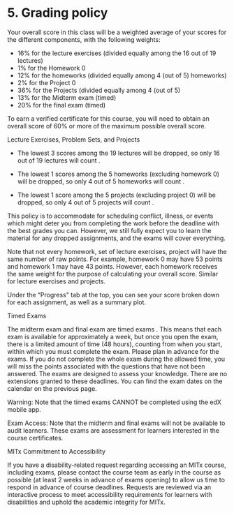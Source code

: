 # 5. Grading policy

Your overall score in this class will be a weighted average of your scores for the different components, with the following weights:

- 16% for the lecture exercises (divided equally among the 16 out of 19 lectures)
- 1% for the Homework 0
- 12% for the homeworks (divided equally among 4 (out of 5) homeworks)
- 2% for the Project 0
- 36% for the Projects (divided equally among 4 (out of 5)
- 13% for the Midterm exam (timed)
- 20% for the final exam (timed)

To earn a verified certificate for this course, you will need to obtain an overall score of 60% or more of the maximum possible overall score.

Lecture Exercises, Problem Sets, and Projects

- The lowest 3 scores among the 19 lectures will be dropped, so only 16 out of 19 lectures will count .

- The lowest 1 scores among the 5 homeworks (excluding homework 0) will be dropped, so only 4 out of 5 homeworks will count .

- The lowest 1 score among the 5 projects (excluding project 0) will be dropped, so only 4 out of 5 projects will count .

This policy is to accommodate for scheduling conflict, illness, or events which might deter you from completing the work before the deadline with the best grades you can. However, we still fully expect you to learn the material for any dropped assignments, and the exams will cover everything.

Note that not every homework, set of lecture exercises, project will have the same number of raw points. For example, homework 0 may have 53 points and homework 1 may have 43 points. However, each homework receives the same weight for the purpose of calculating your overall score. Similar for lecture exercises and projects.

Under the “Progress" tab at the top, you can see your score broken down for each assignment, as well as a summary plot.

Timed Exams

The midterm exam and final exam are timed exams . This means that each exam is available for approximately a week, but once you open the exam, there is a limited amount of time (48 hours), counting from when you start, within which you must complete the exam. Please plan in advance for the exams. If you do not complete the whole exam during the allowed time, you will miss the points associated with the questions that have not been answered. The exams are designed to assess your knowledge. There are no extensions granted to these deadlines. You can find the exam dates on the calendar on the previous page.

Warning: Note that the timed exams CANNOT be completed using the edX mobile app.

Exam Access: Note that the midterm and final exams will not be available to audit learners. These exams are assessment for learners interested in the course certificates.

MITx Commitment to Accessibility

If you have a disability-related request regarding accessing an MITx course, including exams, please contact the course team as early in the course as possible (at least 2 weeks in advance of exams opening) to allow us time to respond in advance of course deadlines. Requests are reviewed via an interactive process to meet accessibility requirements for learners with disabilities and uphold the academic integrity for MITx.
